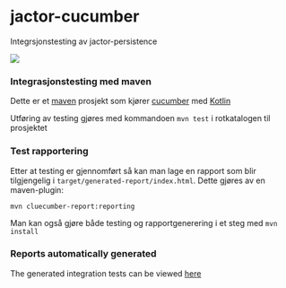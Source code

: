 # jactor-cucumber
Integrsjonstesting av jactor-persistence

![](https://github.com/jactor-rises/jactor-cucumber/workflows/bump%20version/badge.svg)

### Integrasjonstesting med maven
Dette er et [maven](https://maven.apache.org) prosjekt som kjører [cucumber](https://cucumber.io) med [Kotlin](https://kotlinlang.org)

Utføring av testing gjøres med kommandoen `mvn test` i rotkatalogen til prosjektet

### Test rapportering

Etter at testing er gjennomført så kan man lage en rapport som blir tilgjengelig i
`target/generated-report/index.html`. Dette gjøres av en maven-plugin:
```
mvn cluecumber-report:reporting
```
Man kan også gjøre både testing og rapportgenerering i et steg med `mvn install`

### Reports automatically generated

The generated integration tests can be viewed [here](https://jactor-rises.github.io/jactor-cucumber/)
